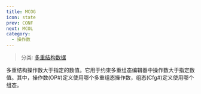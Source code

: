 ```yaml
---
title: MCOG
icon: state
prev: CONF
next: MCOL
category:
  - 操作数
---
```


> 分类: [多重结构数据](/hb/operands/130/877/  "Zemax 操作数 多重结构数据")

多重结构操作数大于指定的数值。它用于约束多重组态编辑器中操作数大于指定数值。其中，操作数(OP#)定义使用哪个多重组态操作数，组态(Cfg#)定义使用哪个组态。